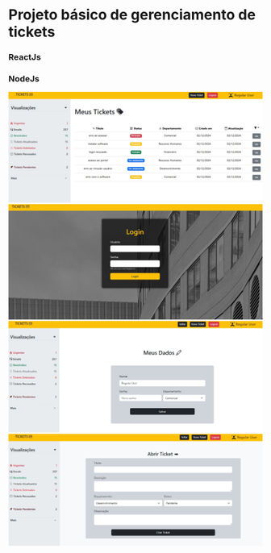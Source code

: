 # Projeto básico de gerenciamento de tickets

### ReactJs
### NodeJs

![home](https://github.com/KarinaScalabrini/tickets_front/blob/master/home.jpeg)
![login](https://github.com/KarinaScalabrini/tickets_front/blob/master/login.jpeg)
![dados usuário](https://github.com/KarinaScalabrini/tickets_front/blob/master/dados.jpeg)
![ticket](https://github.com/KarinaScalabrini/tickets_front/blob/master/abrir.jpeg)

